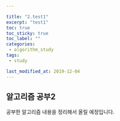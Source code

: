 ```yaml
---

title: "2.test1"  
excerpt: "test1"  
toc: true  
toc_sticky: true  
toc_label: ""  
categories:  
 - algorithm_study  
tags:  
 - study

last_modified_at: 2019-12-04
---
```


## 알고리즘 공부2

공부한 알고리즘 내용을 정리해서 올릴 예정입니다.
